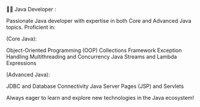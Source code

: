 

👨‍💻 Java Developer :

Passionate Java developer with expertise in both Core and Advanced Java topics. Proficient in:

(Core Java):

Object-Oriented Programming (OOP)
Collections Framework
Exception Handling
Multithreading and Concurrency
Java Streams and Lambda Expressions

(Advanced Java):

JDBC and Database Connectivity
Java Server Pages (JSP) and Servlets

Always eager to learn and explore new technologies in the Java ecosystem!

